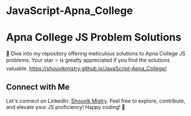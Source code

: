 # JavaScript-Apna_College
# Apna College JS Problem Solutions

🚀 Dive into my repository offering meticulous solutions to Apna College JS problems. Your star ⭐ is greatly appreciated if you find the solutions valuable.
https://shouvikmistry.github.io/JavaScript-Apna_College/
## Connect with Me

Let's connect on LinkedIn: [Shouvik Mistry](https://www.linkedin.com/in/shouvikmistry/). Feel free to explore, contribute, and elevate your JS proficiency! Happy coding! 🌟
